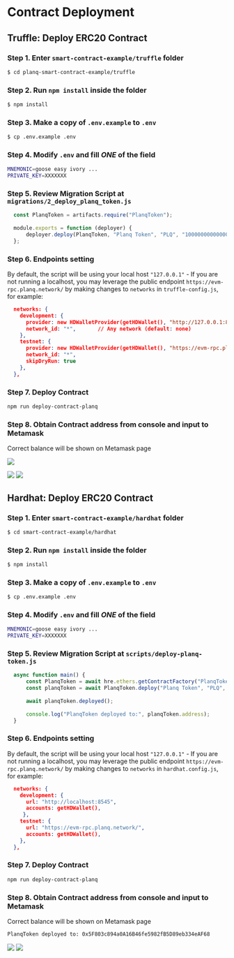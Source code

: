 # Contract Deployment

## Truffle: Deploy ERC20 Contract

### Step 1. Enter `smart-contract-example/truffle` folder

```bash
$ cd planq-smart-contract-example/truffle
```

### Step 2. Run `npm install` inside the folder

```bash
$ npm install
```

### Step 3. Make a copy of `.env.example` to `.env`

```bash
$ cp .env.example .env
```

### Step 4. Modify `.env` and fill _ONE_ of the field

```bash
MNEMONIC=goose easy ivory ...
PRIVATE_KEY=XXXXXXX
```

### Step 5. Review Migration Script at `migrations/2_deploy_planq_token.js`

```javascript
  const PlanqToken = artifacts.require("PlanqToken");
  
  module.exports = function (deployer) {
      deployer.deploy(PlanqToken, "Planq Token", "PLQ", "1000000000000000000000000");
  };
```

### Step 6. Endpoints setting

By default, the script will be using your local host `"127.0.0.1"` - If you are not running a localhost, you may leverage the public endpoint `https://evm-rpc.planq.network/` by making changes to `networks` in `truffle-config.js`, for example:

```json
  networks: {
    development: {
      provider: new HDWalletProvider(getHDWallet(), "http://127.0.0.1:8545"), // TODO
      network_id: "*",       // Any network (default: none)
    },
    testnet: {
      provider: new HDWalletProvider(getHDWallet(), "https://evm-rpc.planq.network/"), // TODO
      network_id: "*",
      skipDryRun: true
    },
  },
```

### Step 7. Deploy Contract

```bash
npm run deploy-contract-planq
```

### Step 8. Obtain Contract address from console and input to Metamask

Correct balance will be shown on Metamask page

![](../assets/planq-smart-contract/truffle\_deploy\_contract\_address.png)

![](../assets/planq-smart-contract/metamask\_add\_tokens.png) ![](../assets/planq-smart-contract/metamask\_add\_token\_success.png)

## Hardhat: Deploy ERC20 Contract

### Step 1. Enter `smart-contract-example/hardhat` folder

```bash
$ cd smart-contract-example/hardhat
```

### Step 2. Run `npm install` inside the folder

```bash
$ npm install
```

### Step 3. Make a copy of `.env.example` to `.env`

```bash
$ cp .env.example .env
```

### Step 4. Modify `.env` and fill _ONE_ of the field

```bash
MNEMONIC=goose easy ivory ...
PRIVATE_KEY=XXXXXXX
```

### Step 5. Review Migration Script at `scripts/deploy-planq-token.js`

```javascript
  async function main() {
      const PlanqToken = await hre.ethers.getContractFactory("PlanqToken");
      const planqToken = await PlanqToken.deploy("Planq Token", "PLQ", "1000000000000000000000000");
  
      await planqToken.deployed();
  
      console.log("PlanqToken deployed to:", planqToken.address);
  }
```

### Step 6. Endpoints setting

By default, the script will be using your local host `"127.0.0.1"` - If you are not running a localhost, you may leverage the public endpoint `https://evm-rpc.planq.network/` by making changes to `networks` in `hardhat.config.js`, for example:

```json
  networks: {
    development: {
      url: "http://localhost:8545",
      accounts: getHDWallet(),
     },
    testnet: {
      url: "https://evm-rpc.planq.network/",
      accounts: getHDWallet(),
    },
  },
```

### Step 7. Deploy Contract

```bash
npm run deploy-contract-planq
```

### Step 8. Obtain Contract address from console and input to Metamask

Correct balance will be shown on Metamask page

```bash
PlanqToken deployed to: 0x5F803c894a0A16B46fe5982fB5D89eb334eAF68
```

![](../assets/planq-smart-contract/metamask\_add\_tokens.png) ![](../assets/planq-smart-contract/metamask\_add\_token\_success.png)
